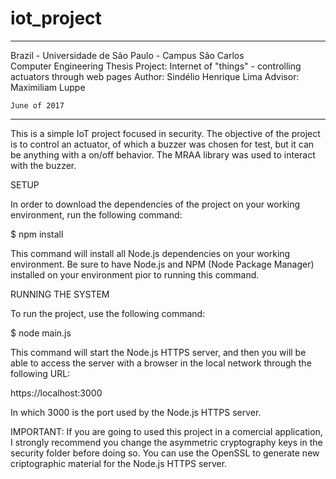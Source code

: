 # iot_project
************************************************************************************************
Brazil - <break> 
	Universidade de São Paulo - Campus São Carlos    
	Computer Engineering Thesis Project: Internet of "things" - controlling actuators through web pages
    	Author: Sindélio Henrique Lima
    	Advisor: Maximiliam Luppe
      
   	June of 2017 
************************************************************************************************

This is a simple IoT project focused in security. The objective of the project is to control an actuator, of which a buzzer was chosen for test, but it can be anything with a on/off behavior. The MRAA library was used to interact with the buzzer.

SETUP

In order to download the dependencies of the project on your working environment, run the following command:

$ npm install

This command will install all Node.js dependencies on your working environment. Be sure to have Node.js and NPM (Node Package Manager) installed on your environment pior to running this command.

RUNNING THE SYSTEM

To run the project, use the following command:

$ node main.js

This command will start the Node.js HTTPS server, and then you will be able to access the server with a browser in the local network through the following URL:

https://localhost:3000

In which 3000 is the port used by the Node.js HTTPS server. 

IMPORTANT: If you are going to used this project in a comercial application, I strongly recommend you change the asymmetric cryptography keys in the security folder before doing so. You can use the OpenSSL to generate new criptographic material for the Node.js HTTPS server.

      
   



